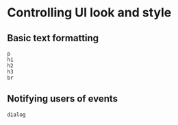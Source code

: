 # Controlling UI look and style

## Basic text formatting
```@docs
p
h1
h2
h3
br
```

## Notifying users of events

```@docs
dialog
```
